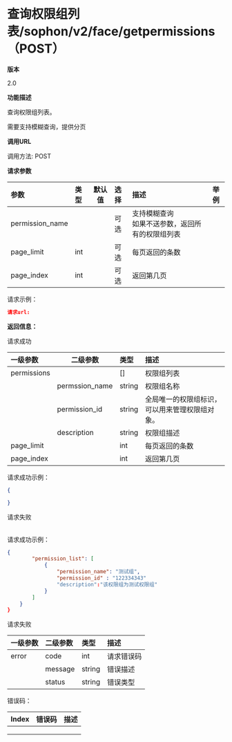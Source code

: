# 查询权限组列表/sophon/v2/face/getpermissions（POST）

**版本**

2.0

**功能描述**

查询权限组列表。

需要支持模糊查询，提供分页

**调用URL**

调用方法: POST

**请求参数**

| 参数            | 类型   |  默认值  | 选择 | 描述                                               |  举例  |
| :-------------- | :----- | ----------------------------------- | :--- | :------------------------------------------------- | --------------------------------- |
| permission_name |  |  | 可选 | 支持模糊查询<br />如果不送参数，返回所有的权限组列表 |  |
| page_limit | int |  | 可选 | 每页返回的条数 |  |
| page_index | int |  | 可选 | 返回第几页 |  |

请求示例：

```json
请求url: 

```



**返回信息：**

请求成功

| 一级参数    | 二级参数       | 类型   | 描述                                           |
| :---------- | -------------- | :----- | :--------------------------------------------- |
| permissions |                | []     | 权限组列表                                     |
|             | permssion_name | string | 权限组名称                                     |
|             | permission_id  | string | 全局唯一的权限组标识，可以用来管理权限组对象。 |
|             | description    | string | 权限组描述                                     |
| page_limit  |                | int    | 每页返回的条数                                 |
| page_index  |                | int    | 返回第几页                                     |

请求成功示例：

```json
{

}
```

请求失败

|      |
| :--- |

请求成功示例：

```json
{
        "permission_list": [
            {
                "permission_name": "测试组",
                "permission_id" : "122334343"
                "description":"该权限组为测试权限组"
            }
        ]
    }
}
```

请求失败

| 一级参数 | 二级参数 | 类型   | 描述       |
| :------- | :------- | :----- | :--------- |
| error    | code     | int    | 请求错误码 |
|          | message  | string | 错误描述   |
|          | status   | string | 错误类型   |

错误码：

| Index | 错误码 | 描述 |
| ----- | ------ | ---- |
|       |        |      |
|       |        |      |
|       |        |      |


